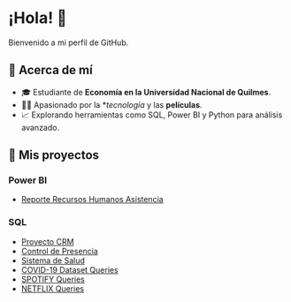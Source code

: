 # ¡Hola! 👋

Bienvenido a mi perfil de GitHub. 

## 🚀 Acerca de mí
- 🎓 Estudiante de **Economía en la Universidad Nacional de Quilmes**.
- 👩‍💻 Apasionado por la **tecnología* y las **películas**.
- 📈 Explorando herramientas como SQL, Power BI y Python para análisis avanzado.

## 📂 Mis proyectos

### Power BI
- [Reporte Recursos Humanos Asistencia](https://github.com/qarlosbaldovino/HR_Project_PowerBI)

### SQL
- [Proyecto CRM](https://github.com/qarlosbaldovino/CRM_project)
- [Control de Presencia](https://github.com/qarlosbaldovino/SistemaControlPresencia_SQL)
- [Sistema de Salud](https://github.com/qarlosbaldovino/Healthcare_SQL)
- [COVID-19 Dataset Queries](https://github.com/qarlosbaldovino/covid_dataset_queries_SQL)
- [SPOTIFY Queries](https://github.com/qarlosbaldovino/spotify_queries)
- [NETFLIX Queries](https://github.com/qarlosbaldovino/netflix_queries)

